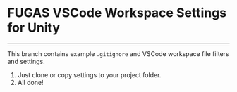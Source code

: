 # FUGAS  VSCode Workspace Settings for Unity

------

This branch contains example `.gitignore` and VSCode workspace file filters and settings.

1. Just clone or copy settings to your project folder.
2. All done!





